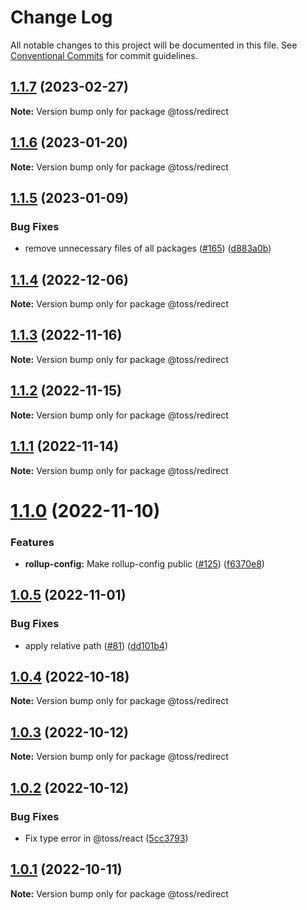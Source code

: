 # Change Log

All notable changes to this project will be documented in this file.
See [Conventional Commits](https://conventionalcommits.org) for commit guidelines.

## [1.1.7](https://github.com/toss/slash/compare/@toss/redirect@1.1.6...@toss/redirect@1.1.7) (2023-02-27)

**Note:** Version bump only for package @toss/redirect





## [1.1.6](https://github.com/toss/slash/compare/@toss/redirect@1.1.5...@toss/redirect@1.1.6) (2023-01-20)

**Note:** Version bump only for package @toss/redirect





## [1.1.5](https://github.com/toss/slash/compare/@toss/redirect@1.1.4...@toss/redirect@1.1.5) (2023-01-09)


### Bug Fixes

* remove unnecessary files of all packages ([#165](https://github.com/toss/slash/issues/165)) ([d883a0b](https://github.com/toss/slash/commit/d883a0b2aebdbc2ca39c67902cec754c63921dfe))





## [1.1.4](https://github.com/toss/slash/compare/@toss/redirect@1.1.3...@toss/redirect@1.1.4) (2022-12-06)

**Note:** Version bump only for package @toss/redirect





## [1.1.3](https://github.com/toss/slash/compare/@toss/redirect@1.1.2...@toss/redirect@1.1.3) (2022-11-16)

**Note:** Version bump only for package @toss/redirect





## [1.1.2](https://github.com/toss/slash/compare/@toss/redirect@1.1.1...@toss/redirect@1.1.2) (2022-11-15)

**Note:** Version bump only for package @toss/redirect





## [1.1.1](https://github.com/toss/slash/compare/@toss/redirect@1.1.0...@toss/redirect@1.1.1) (2022-11-14)

**Note:** Version bump only for package @toss/redirect





# [1.1.0](https://github.com/toss/slash/compare/@toss/redirect@1.0.5...@toss/redirect@1.1.0) (2022-11-10)


### Features

* **rollup-config:** Make rollup-config public ([#125](https://github.com/toss/slash/issues/125)) ([f6370e8](https://github.com/toss/slash/commit/f6370e8c4b0fa926e923b518c26b7071ee0e53da))





## [1.0.5](https://github.com/toss/slash/compare/@toss/redirect@1.0.4...@toss/redirect@1.0.5) (2022-11-01)


### Bug Fixes

* apply relative path ([#81](https://github.com/toss/slash/issues/81)) ([dd101b4](https://github.com/toss/slash/commit/dd101b4b727bfd0b120e9f0a24e7321aceb547bf))





## [1.0.4](https://github.com/toss/slash/compare/@toss/redirect@1.0.3...@toss/redirect@1.0.4) (2022-10-18)

**Note:** Version bump only for package @toss/redirect





## [1.0.3](https://github.com/toss/slash/compare/@toss/redirect@1.0.2...@toss/redirect@1.0.3) (2022-10-12)

**Note:** Version bump only for package @toss/redirect





## [1.0.2](https://github.com/toss/slash/compare/@toss/redirect@1.0.1...@toss/redirect@1.0.2) (2022-10-12)


### Bug Fixes

* Fix type error in @toss/react ([5cc3793](https://github.com/toss/slash/commit/5cc37936e8739204f32f9f50ee61570b758343f8))





## [1.0.1](https://github.com/toss/slash/compare/@toss/redirect@1.0.0...@toss/redirect@1.0.1) (2022-10-11)

**Note:** Version bump only for package @toss/redirect
